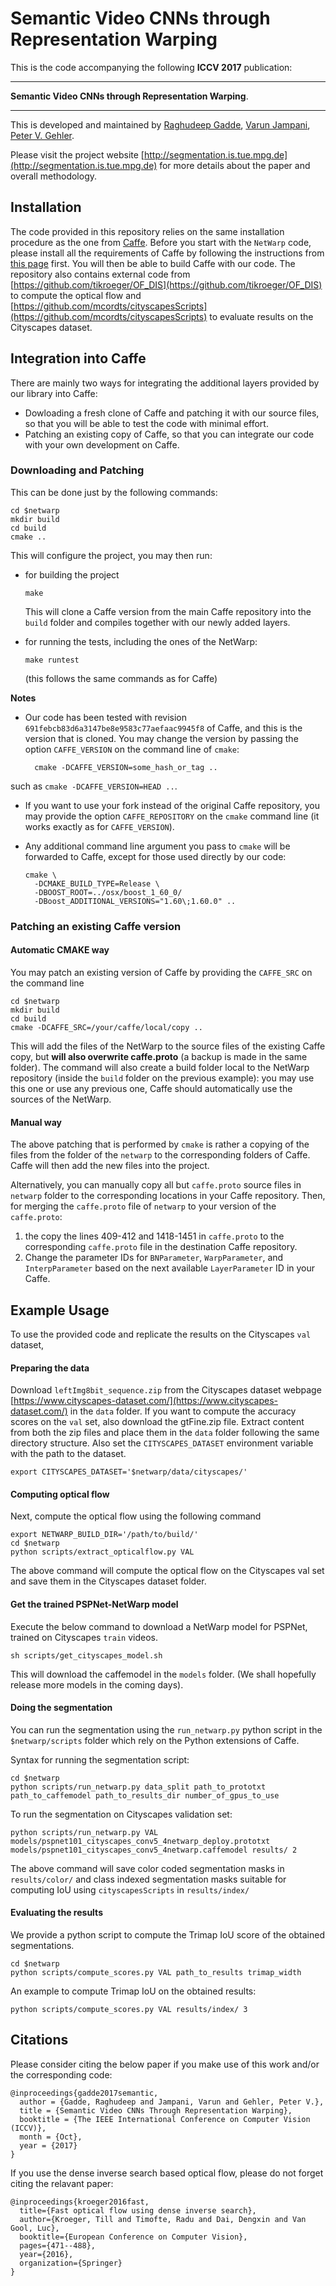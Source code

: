 # Semantic Video CNNs through Representation Warping

This is the code accompanying the following **ICCV 2017** publication:

--------

**Semantic Video CNNs through Representation Warping**.

--------

This is developed and maintained by
[Raghudeep Gadde](https://ps.is.tuebingen.mpg.de/person/rgadde),
[Varun Jampani](https://varunjampani.github.io),
[Peter V. Gehler](https://ps.is.tuebingen.mpg.de/person/pgehler).

Please visit the project website [http://segmentation.is.tue.mpg.de](http://segmentation.is.tue.mpg.de) for more details about the paper and overall methodology.

## Installation

The code provided in this repository relies on the same installation procedure as the one from [Caffe](http://caffe.berkeleyvision.org/).
Before you start with the `NetWarp` code, please install all the requirements of Caffe by following the instructions from [this page](http://caffe.berkeleyvision.org/installation.html) first.
You will then be able to build Caffe with our code.
The repository also contains external code from [https://github.com/tikroeger/OF_DIS](https://github.com/tikroeger/OF_DIS) to compute the optical flow and [https://github.com/mcordts/cityscapesScripts](https://github.com/mcordts/cityscapesScripts) to evaluate results on the Cityscapes dataset.

## Integration into Caffe

There are mainly two ways for integrating the additional layers provided by our library into Caffe:

* Dowloading a fresh clone of Caffe and patching it with our source files, so that you will be able to test the code with minimal effort.
* Patching an existing copy of Caffe, so that you can integrate our code with your own development on Caffe.

### Downloading and Patching

This can be done just by the following commands:
```
cd $netwarp
mkdir build
cd build
cmake ..
```

This will configure the project, you may then run:

* for building the project
  ```
  make 
  ```
  This will clone a Caffe version from the main Caffe repository into the `build` folder and compiles together with our newly added layers.
* for running the tests, including the ones of the NetWarp:
  ```
  make runtest
  ```

  (this follows the same commands as for Caffe)

**Notes**

* Our code has been tested with revision `691febcb83d6a3147be8e9583c77aefaac9945f8` of Caffe, and this
is the version that is cloned. You may change the version by passing the option `CAFFE_VERSION` on the command line of
`cmake`:

        cmake -DCAFFE_VERSION=some_hash_or_tag ..

such as `cmake -DCAFFE_VERSION=HEAD ..`.

* If you want to use your fork instead of the original Caffe repository, you may provide the option `CAFFE_REPOSITORY` on the `cmake` command line (it works exactly as for `CAFFE_VERSION`).
* Any additional command line argument you pass to `cmake` will be forwarded to Caffe, except for those
  used directly by our code:

      cmake \
        -DCMAKE_BUILD_TYPE=Release \
        -DBOOST_ROOT=../osx/boost_1_60_0/
        -DBoost_ADDITIONAL_VERSIONS="1.60\;1.60.0" ..

### Patching an existing Caffe version

#### Automatic CMAKE way
You may patch an existing version of Caffe by providing the `CAFFE_SRC` on the command line
```
cd $netwarp
mkdir build
cd build
cmake -DCAFFE_SRC=/your/caffe/local/copy ..
```

This will add the files of the NetWarp to the source files of the existing Caffe copy, but **will also
overwrite caffe.proto** (a backup is made in the same folder).
The command will also create a build folder local to the NetWarp repository (inside the `build` folder on the previous example): you may use this one
or use any previous one, Caffe should automatically use the sources of the NetWarp.

#### Manual way
The above patching that is performed by `cmake` is rather a copying of the files from the folder of the `netwarp` to the
corresponding folders of Caffe. Caffe will then add the new files into the project.

Alternatively, you can manually copy all but `caffe.proto` source files in `netwarp` folder to the corresponding locations in your Caffe repository. Then, for merging the `caffe.proto` file of `netwarp` to your version of the `caffe.proto`:

1. the copy the lines 409-412 and 1418-1451 in `caffe.proto` to the corresponding `caffe.proto` file in the destination Caffe repository.
2. Change the parameter IDs for `BNParameter`, `WarpParameter`, and `InterpParameter` based on the next available `LayerParameter` ID in your Caffe.

## Example Usage
To use the provided code and replicate the results on the Cityscapes `val` dataset, 

#### Preparing the data
Download `leftImg8bit_sequence.zip` from the Cityscapes dataset webpage [https://www.cityscapes-dataset.com/](https://www.cityscapes-dataset.com/) in the `data` folder. If you want to compute the accuracy scores on the `val` set, also download the gtFine.zip file. Extract content from both the zip files and place them in the `data` folder following the same directory structure. Also set the `CITYSCAPES_DATASET` environment variable with the path to the dataset.

```
export CITYSCAPES_DATASET='$netwarp/data/cityscapes/'
```

#### Computing optical flow

Next, compute the optical flow using the following command 
```
export NETWARP_BUILD_DIR='/path/to/build/'
cd $netwarp
python scripts/extract_opticalflow.py VAL 
```

The above command will compute the optical flow on the Cityscapes val set and save them in the Cityscapes dataset folder.

#### Get the trained PSPNet-NetWarp model

Execute the below command to download a NetWarp model for PSPNet, trained on Cityscapes `train` videos.
```
sh scripts/get_cityscapes_model.sh
```

This will download the caffemodel in the `models` folder. (We shall hopefully release more models in the coming days).

#### Doing the segmentation

You can run the segmentation using the `run_netwarp.py` python script in the `$netwarp/scripts` folder which rely on the Python extensions of Caffe.

Syntax for running the segmentation script:
```
cd $netwarp
python scripts/run_netwarp.py data_split path_to_prototxt path_to_caffemodel path_to_results_dir number_of_gpus_to_use
```

To run the segmentation on Cityscapes validation set:
```
python scripts/run_netwarp.py VAL models/pspnet101_cityscapes_conv5_4netwarp_deploy.prototxt models/pspnet101_cityscapes_conv5_4netwarp.caffemodel results/ 2
```

The above command will save color coded segmentation masks in `results/color/` and class indexed segmentation masks suitable for computing IoU using `cityscapesScripts` in `results/index/`

#### Evaluating the results
We provide a python script to compute the Trimap IoU score of the obtained segmentations.
```
cd $netwarp
python scripts/compute_scores.py VAL path_to_results trimap_width
```

An example to compute Trimap IoU on the obtained results:
```
python scripts/compute_scores.py VAL results/index/ 3
```


## Citations

Please consider citing the below paper if you make use of this work and/or the corresponding code:

```
@inproceedings{gadde2017semantic,
  author = {Gadde, Raghudeep and Jampani, Varun and Gehler, Peter V.},
  title = {Semantic Video CNNs Through Representation Warping},
  booktitle = {The IEEE International Conference on Computer Vision (ICCV)},
  month = {Oct},
  year = {2017}
} 
```

If you use the dense inverse search based optical flow, please do not forget citing the relavant paper:

```
@inproceedings{kroeger2016fast,
  title={Fast optical flow using dense inverse search},
  author={Kroeger, Till and Timofte, Radu and Dai, Dengxin and Van Gool, Luc},
  booktitle={European Conference on Computer Vision},
  pages={471--488},
  year={2016},
  organization={Springer}
}
```
